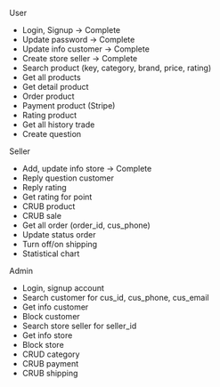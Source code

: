 <!-- @format -->

User

- Login, Signup -> Complete
- Update password -> Complete
- Update info customer -> Complete
- Create store seller -> Complete
- Search product (key, category, brand, price, rating)
- Get all products
- Get detail product
- Order product
- Payment product (Stripe)
- Rating product
- Get all history trade
- Create question

Seller

- Add, update info store -> Complete
- Reply question customer
- Reply rating
- Get rating for point
- CRUB product
- CRUB sale
- Get all order (order_id, cus_phone)
- Update status order
- Turn off/on shipping
- Statistical chart

Admin

- Login, signup account
- Search customer for cus_id, cus_phone, cus_email
- Get info customer
- Block customer
- Search store seller for seller_id
- Get info store
- Block store
- CRUD category
- CRUB payment
- CRUB shipping
